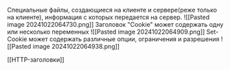 Специальные файлы, создающиеся на клиенте и сервере(реже только на клиенте), информация с которых передается на сервер. ![[Pasted image 20241022064730.png]]
Заголовок "Cookie" может содержать одну или несколько переменных
![[Pasted image 20241022064909.png]]
Set-Cookie может содержать различные опции, ограничения и разрешения
![[Pasted image 20241022064938.png]]


[[HTTP-заголовки]]